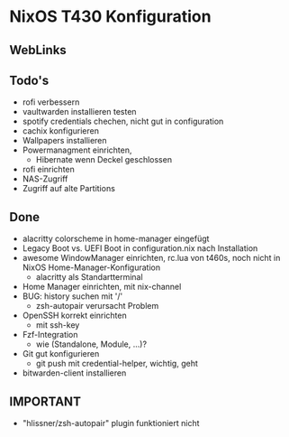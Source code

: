 # NixOS T430 Konfiguration #

## WebLinks ##

## Todo's ##
- rofi verbessern
- vaultwarden installieren testen
- spotify credentials chechen, nicht gut in configuration
- cachix konfigurieren
- Wallpapers installieren
- Powermanagment einrichten,
  - Hibernate wenn Deckel geschlossen
- rofi einrichten
- NAS-Zugriff
- Zugriff auf alte Partitions

## Done ##
- alacritty colorscheme in home-manager eingefügt
- Legacy Boot vs. UEFI Boot in configuration.nix nach Installation
- awesome WindowManager einrichten, rc.lua von t460s, noch nicht in
  NixOS Home-Manager-Konfiguration
  - alacritty als Standartterminal
- Home Manager einrichten, mit nix-channel
- BUG: history suchen mit '/'
  - zsh-autopair verursacht Problem
- OpenSSH korrekt einrichten
  - mit ssh-key
- Fzf-Integration
  - wie (Standalone, Module, ...)?
- Git gut konfigurieren
  - git push mit credential-helper, wichtig, geht
- bitwarden-client installieren

## IMPORTANT ##
- "hlissner/zsh-autopair" plugin funktioniert nicht
